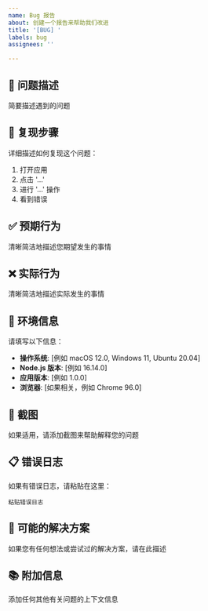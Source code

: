 ```yaml
---
name: Bug 报告
about: 创建一个报告来帮助我们改进
title: '[BUG] '
labels: bug
assignees: ''

---
```


## 🐛 问题描述
简要描述遇到的问题

## 🔄 复现步骤
详细描述如何复现这个问题：

1. 打开应用
2. 点击 '...'
3. 进行 '...' 操作
4. 看到错误

## ✅ 预期行为
清晰简洁地描述您期望发生的事情

## ❌ 实际行为
清晰简洁地描述实际发生的事情

## 📱 环境信息
请填写以下信息：

- **操作系统**: [例如 macOS 12.0, Windows 11, Ubuntu 20.04]
- **Node.js 版本**: [例如 16.14.0]
- **应用版本**: [例如 1.0.0]
- **浏览器**: [如果相关，例如 Chrome 96.0]

## 📸 截图
如果适用，请添加截图来帮助解释您的问题

## 📋 错误日志
如果有错误日志，请粘贴在这里：

```
粘贴错误日志
```

## 🔧 可能的解决方案
如果您有任何想法或尝试过的解决方案，请在此描述

## 📚 附加信息
添加任何其他有关问题的上下文信息 